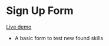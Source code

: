# Sign Up Form

[Live demo](https://mwahyd.github.io/TOP-projects/06-calc/index-sign.html)

- A basic form to test new found skills
